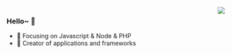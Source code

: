 <img align="right" src="https://github-readme-stats.vercel.app/api?username=danbaixi&show_icons=true&icon_color=CE1D2D&text_color=718096&bg_color=ffffff&hide_title=true" />

### Hello~ 👋

- :orange_book: Focusing on Javascript & Node & PHP
- :hammer: Creator of applications and frameworks
